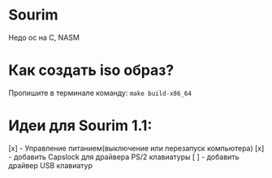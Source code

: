 # Sourim
Недо ос на C, NASM
# Как создать iso образ?
Пропишите в терминале команду: ```make build-x86_64```
# Идеи для Sourim 1.1:
[x] - Управление питанием(выключение или перезапуск компьютера)
[x] - добавить Capslock для драйвера PS/2 клавиатуры
[ ] - добавить драйвер USB клавиатур
